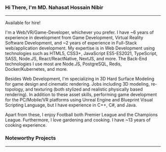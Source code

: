 ### Hi There, I'm MD. Nahasat Hossain Nibir
-------------------------------------------------------------------------------------------------------------------------------------------------------------------------

Available for hire!

I'm a Web/VR/Game-Developer, whichever you prefer. I have ~6 years of experience in development from Game Development, Virtual Reality Software Development, and ~2 years of experience in Full-Stack web/application development. My expertise is in Web Development using technologies such as HTML5, CSS3+, JavaScript ES5-ES2021, TypeScript, SASS, Node.JS, React/ReactNative, NextJS, and more. The Back-End technologies I use most are Node.JS, PostgreSQL, Redis, Docker/Kubernetes, and more.

Besides Web Development, I'm specializing in 3D Hard Surface Modeling for game design and cinematic rendering. Jobs including 3D modeling, re-topology, and texturing (both stylized and realistic physically based rendering). In addition to these asset skills, performing game development for the PC/Mobile/VR platforms using Unreal Engine and Blueprint Visual Scripting Language, but I have experience in C++, C#, and Java.

Apart from these, I enjoy Football both Premier League and the Champions League. Furthermore, I love gardening and cooking. I have ~13 years of cooking experience.

### Noteworthy Projects
-------------------------------------------------------------------------------------------------------------------------------------------------------------------------
